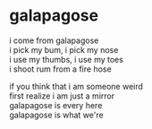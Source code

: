 # galapagose

i come from galapagose\
i pick my bum, i pick my nose\
i use my thumbs, i use my toes\
i shoot rum from a fire hose

if you think that i am someone weird\
first realize i am just a mirror\
galapagose is every here\
galapagose is what we're
